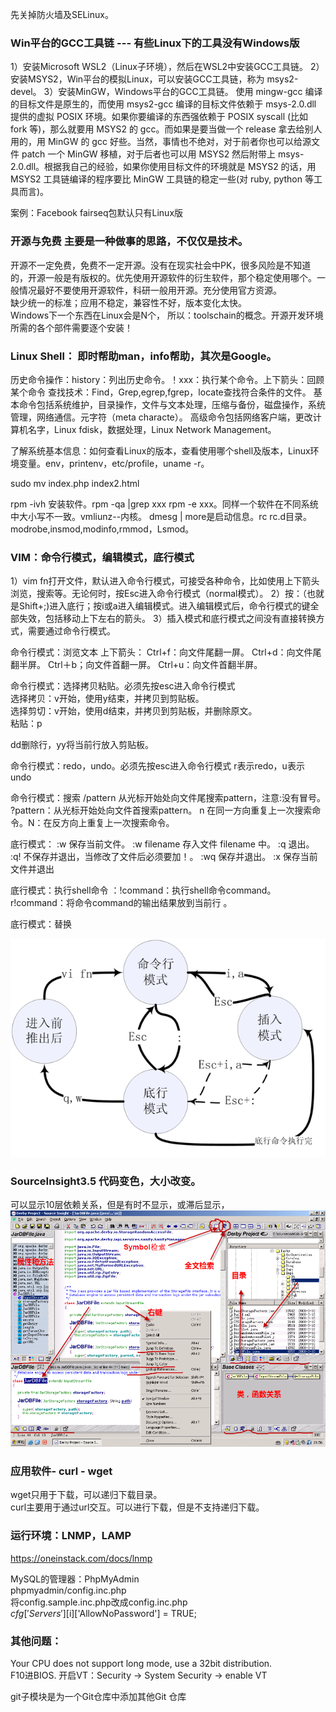 
先关掉防火墙及SELinux。

### Win平台的GCC工具链 --- 有些Linux下的工具没有Windows版
1）安装Microsoft WSL2（Linux子环境），然后在WSL2中安装GCC工具链。
2）安装MSYS2，Win平台的模拟Linux，可以安装GCC工具链，称为 msys2-devel。
3）安装MinGW，Windows平台的GCC工具链。
使用 mingw-gcc 编译的目标文件是原生的，而使用 msys2-gcc 编译的目标文件依赖于 msys-2.0.dll 提供的虚拟 POSIX 环境。如果你要编译的东西强依赖于 POSIX syscall (比如 fork 等)，那么就要用 MSYS2 的 gcc。而如果是要当做一个 release 拿去给别人用的，用 MinGW 的 gcc 好些。当然，事情也不绝对，对于前者你也可以给源文件 patch 一个 MinGW 移植，对于后者也可以用 MSYS2 然后附带上 msys-2.0.dll。根据我自己的经验，如果你使用目标文件的环境就是 MSYS2 的话，用 MSYS2 工具链编译的程序要比 MinGW 工具链的稳定一些(对 ruby, python 等工具而言)。

案例：Facebook fairseq包默认只有Linux版

### 开源与免费  主要是一种做事的思路，不仅仅是技术。
开源不一定免费，免费不一定开源。没有在现实社会中PK，很多风险是不知道的，开源一般是有版权的。优先使用开源软件的衍生软件，那个稳定使用哪个。一般情况最好不要使用开源软件，科研一般用开源。充分使用官方资源。  
缺少统一的标准；应用不稳定，兼容性不好，版本变化太快。  
Windows下一个东西在Linux会是N个， 所以：toolschain的概念。开源开发环境所需的各个部件需要逐个安装！  

### Linux Shell：  即时帮助man，info帮助，其次是Google。
历史命令操作：history：列出历史命令。！xxx：执行某个命令。上下箭头：回顾某个命令
查找技术：Find，Grep,egrep,fgrep，locate查找符合条件的文件。
基本命令包括系统维护，目录操作，文件与文本处理，压缩与备份，磁盘操作，系统管理，网络通信。元字符（meta characte）。
高级命令包括网络客户端，更改计算机名字，Linux fdisk，数据处理，Linux Network Management。

了解系统基本信息：如何查看Linux的版本，查看使用哪个shell及版本，Linux环境变量。env，printenv，etc/profile，uname -r。

sudo mv index.php index2.html 

rpm -ivh 安装软件。rpm -qa |grep xxx rpm -e xxx。同样一个软件在不同系统中大小写不一致。vmliunz--内核。
dmesg | more是启动信息。rc rc.d目录。 modrobe,insmod,modinfo,rmmod，Lsmod。

### VIM：命令行模式，编辑模式，底行模式

1）vim fn打开文件，默认进入命令行模式，可接受各种命令，比如使用上下箭头浏览，搜索等。无论何时，按Esc进入命令行模式（normal模式）。
2）按：（也就是Shift+;)进入底行；按i或a进入编辑模式。进入编辑模式后，命令行模式的键全部失效，包括移动上下左右的箭头。
3）插入模式和底行模式之间没有直接转换方式，需要通过命令行模式。

命令行模式：浏览文本
上下箭头：
Ctrl+f：向文件尾翻一屏。
Ctrl+d：向文件尾翻半屏。
Ctrl＋b；向文件首翻一屏。
Ctrl+u：向文件首翻半屏。  

命令行模式：选择拷贝粘贴。必须先按esc进入命令行模式  
选择拷贝：v开始，使用y结束，并拷贝到剪贴板。  
选择剪切：v开始，使用d结束，并拷贝到剪贴板，并删除原文。  
粘贴：p   

dd删除行，yy将当前行放入剪贴板。  

命令行模式：redo，undo。必须先按esc进入命令行模式
r表示redo，u表示undo

命令行模式：搜索
/pattern  从光标开始处向文件尾搜索pattern，注意:没有冒号。
?pattern：从光标开始处向文件首搜索pattern。
n 在同一方向重复上一次搜索命令。N：在反方向上重复上一次搜索命令。

底行模式：
:w    保存当前文件。
:w filename     存入文件 filename 中。
:q 退出。
:q!  不保存并退出，当修改了文件后必须要加！。
:wq 保存并退出。
:x  保存当前文件并退出

底行模式：执行shell命令
：!command：执行shell命令command。r!command：将命令command的输出结果放到当前行 。

底行模式：替换

![img_1.png](img_1.png)

### SourceInsight3.5 代码变色，大小改变。
可以显示10层依赖关系，但是有时不显示，或滞后显示，
![img.png](img.png)

### 应用软件- curl - wget

wget只用于下载，可以递归下载目录。  
curl主要用于通过url交互。可以进行下载，但是不支持递归下载。


### 运行环境：LNMP，LAMP
https://oneinstack.com/docs/lnmp

MySQL的管理器：PhpMyAdmin   
phpmyadmin/config.inc.php  
将config.sample.inc.php改成config.inc.php  
$cfg['Servers'][$i]['AllowNoPassword'] = TRUE;


### 其他问题：

Your CPU does not support long mode, use a 32bit distribution.   
F10进BIOS. 开启VT：Security -> System Security -> enable VT

git子模块是为一个Git仓库中添加其他Git 仓库

